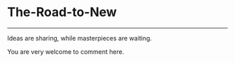# The-Road-to-New
---
Ideas are sharing, while
masterpieces are waiting.

You are very welcome to comment here.
